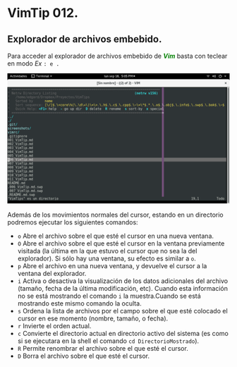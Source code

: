 # VimTip 012.

## Explorador de archivos embebido.

Para acceder al explorador de archivos embebido de <span style="color:green">**_Vim_**</span> basta con teclear en modo *Ex* ```: e .```

![Explorador de archivos embebido](screenshots/edecena75_004.png)

Además de los movimientos normales del cursor, estando en un directorio podremos ejecutar los siguientes comandos:

* ```o``` Abre el archivo sobre el que esté el cursor en una nueva ventana.
* ```O``` Abre el archivo sobre el que esté el cursor en la ventana previamente visitada (la última en la que estuvo el cursor que no sea la del explorador). Si sólo hay una ventana, su efecto es similar a ```o```.
* ```p``` Abre el archivo en una nueva ventana, y devuelve el cursor a la ventana del explorador.
* ```i``` Activa o desactiva la visualización de los datos adicionales del archivo (tamaño, fecha de la última modificación, etc). Cuando esta información no se está mostrando el comando ```i``` la muestra.Cuando se está mostrando este mismo comando la oculta.
* ```s``` Ordena la lista de archivos por el campo sobre el que esté colocado el cursor en ese momento (nombre, tamaño, o fecha).
* ```r``` Invierte el orden actual.
* ```c``` Convierte el directorio actual en directorio activo del sistema (es como si se ejecutara en la shell el comando ```cd DirectorioMostrado```).
* ```R``` Permite renombrar el archivo sobre el que esté el cursor.
* ```D``` Borra el archivo sobre el que esté el cursor.
